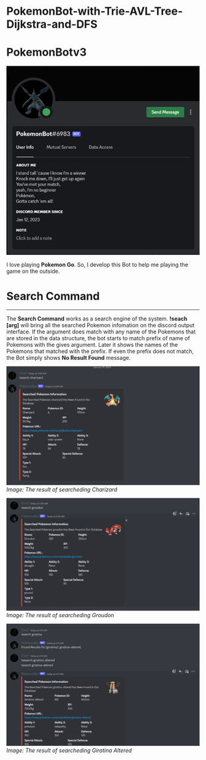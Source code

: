 # PokemonBot-with-Trie-AVL-Tree-Dijkstra-and-DFS
# PokemonBotv3

![](Readme%20Screendshots/pokemonbot.png)

I love playing **Pokemon Go**. So, I develop this Bot to help me playing the game on the outside.


# Search Command
-------------------------------------------------
The **Search Command** works as a search engine of the system. **!seach [arg]** will bring all the searched Pokemon infomation on the discord output interface. If the argument does match with any name of the Pokemons that are stored in the data structure, the bot starts to match prefix of name of Pokemons with the gives argument. Later it shows the names of the Pokemons that matched with the prefix. If even the prefix does not match, the Bot simply shows **No Result Found** message.

![](Readme%20Screendshots/search_charizard.png)
_Image: The result of searcheding Charizard_

![](Readme%20Screendshots/search_groudon.png)
_Image: The result of searcheding Groudon_

![](Readme%20Screendshots/search_giratina.png)
_Image: The result of searcheding Giratina Altered_


